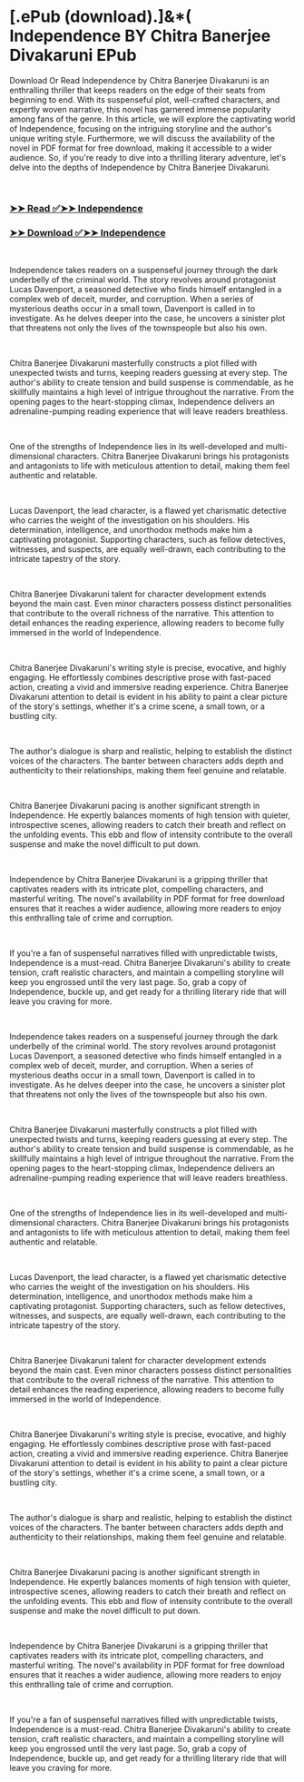 # [.ePub (download).]&*( Independence BY Chitra Banerjee Divakaruni EPub

<p>Download Or Read Independence by Chitra Banerjee Divakaruni is an enthralling thriller that keeps readers on the edge of their seats from beginning to end. With its suspenseful plot, well-crafted characters, and expertly woven narrative, this novel has garnered immense popularity among fans of the genre. In this article, we will explore the captivating world of Independence, focusing on the intriguing storyline and the author's unique writing style. Furthermore, we will discuss the availability of the novel in PDF format for free download, making it accessible to a wider audience. So, if you're ready to dive into a thrilling literary adventure, let's delve into the depths of Independence by Chitra Banerjee Divakaruni.</p>
<p>&nbsp;</p>

### [➤➤ Read ✅➤➤ Independence](https://pdf2worldwide.blogspot.com/id/60916169)

### [➤➤ Download ✅➤➤ Independence](https://pdf2worldwide.blogspot.com/id/60916169)

<p>&nbsp;</p>
<p>Independence takes readers on a suspenseful journey through the dark underbelly of the criminal world. The story revolves around protagonist Lucas Davenport, a seasoned detective who finds himself entangled in a complex web of deceit, murder, and corruption. When a series of mysterious deaths occur in a small town, Davenport is called in to investigate. As he delves deeper into the case, he uncovers a sinister plot that threatens not only the lives of the townspeople but also his own.</p>
<p>&nbsp;</p>
<p>Chitra Banerjee Divakaruni masterfully constructs a plot filled with unexpected twists and turns, keeping readers guessing at every step. The author's ability to create tension and build suspense is commendable, as he skillfully maintains a high level of intrigue throughout the narrative. From the opening pages to the heart-stopping climax, Independence delivers an adrenaline-pumping reading experience that will leave readers breathless.</p>
<p>&nbsp;</p>
<p>One of the strengths of Independence lies in its well-developed and multi-dimensional characters. Chitra Banerjee Divakaruni brings his protagonists and antagonists to life with meticulous attention to detail, making them feel authentic and relatable.</p>
<p>&nbsp;</p>
<p>Lucas Davenport, the lead character, is a flawed yet charismatic detective who carries the weight of the investigation on his shoulders. His determination, intelligence, and unorthodox methods make him a captivating protagonist. Supporting characters, such as fellow detectives, witnesses, and suspects, are equally well-drawn, each contributing to the intricate tapestry of the story.</p>
<p>&nbsp;</p>
<p>Chitra Banerjee Divakaruni talent for character development extends beyond the main cast. Even minor characters possess distinct personalities that contribute to the overall richness of the narrative. This attention to detail enhances the reading experience, allowing readers to become fully immersed in the world of Independence.</p>
<p>&nbsp;</p>
<p>Chitra Banerjee Divakaruni's writing style is precise, evocative, and highly engaging. He effortlessly combines descriptive prose with fast-paced action, creating a vivid and immersive reading experience. Chitra Banerjee Divakaruni attention to detail is evident in his ability to paint a clear picture of the story's settings, whether it's a crime scene, a small town, or a bustling city.</p>
<p>&nbsp;</p>
<p>The author's dialogue is sharp and realistic, helping to establish the distinct voices of the characters. The banter between characters adds depth and authenticity to their relationships, making them feel genuine and relatable.</p>
<p>&nbsp;</p>
<p>Chitra Banerjee Divakaruni pacing is another significant strength in Independence. He expertly balances moments of high tension with quieter, introspective scenes, allowing readers to catch their breath and reflect on the unfolding events. This ebb and flow of intensity contribute to the overall suspense and make the novel difficult to put down.</p>
<p>&nbsp;</p>
<p>Independence by Chitra Banerjee Divakaruni is a gripping thriller that captivates readers with its intricate plot, compelling characters, and masterful writing. The novel's availability in PDF format for free download ensures that it reaches a wider audience, allowing more readers to enjoy this enthralling tale of crime and corruption.</p>
<p>&nbsp;</p>
<p>If you're a fan of suspenseful narratives filled with unpredictable twists, Independence is a must-read. Chitra Banerjee Divakaruni's ability to create tension, craft realistic characters, and maintain a compelling storyline will keep you engrossed until the very last page. So, grab a copy of Independence, buckle up, and get ready for a thrilling literary ride that will leave you craving for more.</p>
<p>&nbsp;</p>
<p>Independence takes readers on a suspenseful journey through the dark underbelly of the criminal world. The story revolves around protagonist Lucas Davenport, a seasoned detective who finds himself entangled in a complex web of deceit, murder, and corruption. When a series of mysterious deaths occur in a small town, Davenport is called in to investigate. As he delves deeper into the case, he uncovers a sinister plot that threatens not only the lives of the townspeople but also his own.</p>
<p>&nbsp;</p>
<p>Chitra Banerjee Divakaruni masterfully constructs a plot filled with unexpected twists and turns, keeping readers guessing at every step. The author's ability to create tension and build suspense is commendable, as he skillfully maintains a high level of intrigue throughout the narrative. From the opening pages to the heart-stopping climax, Independence delivers an adrenaline-pumping reading experience that will leave readers breathless.</p>
<p>&nbsp;</p>
<p>One of the strengths of Independence lies in its well-developed and multi-dimensional characters. Chitra Banerjee Divakaruni brings his protagonists and antagonists to life with meticulous attention to detail, making them feel authentic and relatable.</p>
<p>&nbsp;</p>
<p>Lucas Davenport, the lead character, is a flawed yet charismatic detective who carries the weight of the investigation on his shoulders. His determination, intelligence, and unorthodox methods make him a captivating protagonist. Supporting characters, such as fellow detectives, witnesses, and suspects, are equally well-drawn, each contributing to the intricate tapestry of the story.</p>
<p>&nbsp;</p>
<p>Chitra Banerjee Divakaruni talent for character development extends beyond the main cast. Even minor characters possess distinct personalities that contribute to the overall richness of the narrative. This attention to detail enhances the reading experience, allowing readers to become fully immersed in the world of Independence.</p>
<p>&nbsp;</p>
<p>Chitra Banerjee Divakaruni's writing style is precise, evocative, and highly engaging. He effortlessly combines descriptive prose with fast-paced action, creating a vivid and immersive reading experience. Chitra Banerjee Divakaruni attention to detail is evident in his ability to paint a clear picture of the story's settings, whether it's a crime scene, a small town, or a bustling city.</p>
<p>&nbsp;</p>
<p>The author's dialogue is sharp and realistic, helping to establish the distinct voices of the characters. The banter between characters adds depth and authenticity to their relationships, making them feel genuine and relatable.</p>
<p>&nbsp;</p>
<p>Chitra Banerjee Divakaruni pacing is another significant strength in Independence. He expertly balances moments of high tension with quieter, introspective scenes, allowing readers to catch their breath and reflect on the unfolding events. This ebb and flow of intensity contribute to the overall suspense and make the novel difficult to put down.</p>
<p>&nbsp;</p>
<p>Independence by Chitra Banerjee Divakaruni is a gripping thriller that captivates readers with its intricate plot, compelling characters, and masterful writing. The novel's availability in PDF format for free download ensures that it reaches a wider audience, allowing more readers to enjoy this enthralling tale of crime and corruption.</p>
<p>&nbsp;</p>
<p>If you're a fan of suspenseful narratives filled with unpredictable twists, Independence is a must-read. Chitra Banerjee Divakaruni's ability to create tension, craft realistic characters, and maintain a compelling storyline will keep you engrossed until the very last page. So, grab a copy of Independence, buckle up, and get ready for a thrilling literary ride that will leave you craving for more.</p>
<p>&nbsp;</p>
